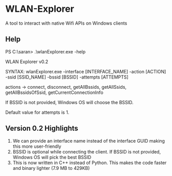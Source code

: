 # WLAN-Explorer
A tool to interact with native Wifi APIs on Windows clients

## Help

PS C:\saran> .\wlanExplorer.exe -help

WLAN Explorer v0.2

SYNTAX: wlanExplorer.exe -interface [INTERFACE_NAME] -action [ACTION] -ssid [SSID_NAME] -bssid [BSSID] -attempts [ATTEMPTS]

actions -> connect, disconnect, getAllBssids, getAllSsids, getAllBssidsOfSsid, getCurrentConnectionInfo

If BSSID is not provided, Windows OS will choose the BSSID.

Default value for attempts is 1.

## Version 0.2 Highlights

1. We can provide an interface name instead of the interface GUID making this more user-friendly
2. BSSID is optional while connecting the client. If BSSID is not provided, Windows OS will pick the best BSSID
3. This is now written in C++ instead of Python. This makes the code faster and binary lighter (7.9 MB to 429KB)
